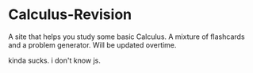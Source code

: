 # Calculus-Revision
A site that helps you study some basic Calculus. A mixture of flashcards and a problem generator.  Will be updated overtime.

kinda sucks. i don't know js. 
